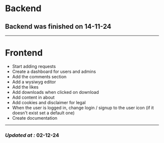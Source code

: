# Backend

## Backend was finished on 14-11-24

---

# Frontend

- Start adding requests
- Create a dashboard for users and admins
- Add the comments section
- Add a wysiwyg editor
- Add the likes
- Add downloads when clicked on download
- Add content in about
- Add cookies and disclaimer for legal
- When the user is logged in, change login / signup to the user icon (if it doesn't exist set a default one)
- Create documentation

---

### **_Updated at :_** 02-12-24
